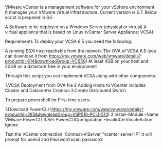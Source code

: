 VMware vCenter is a management software for your vSphere environment. It manages your VMware virtual infrastructure. Current version is 6.7.
Below script is prepared in 6.5

A Software to be deployed on a Windows Server (physical or virtual)
A virtual appliance that is based on Linux (vCenter Server Appliance: VCSA)

Requirements
To deploy your VCSA 6.5 you need the following:

A running ESXi host reachable from the network
The OVA of VCSA 6.5 (you can download it from https://my.vmware.com/web/vmware/details?productId=614&downloadGroup=VC650)
At least 4GB on your host and 20GB on a datastore free in your environment

Through this script you can implement VCSA along with other components:

1.VCSA Deployment from OVA file
2.Adding Hosts to VCenter includes Cluster and Datacenter Creation
3.Create Distributed Switch

To prepare powershell for First time users:

1.Download PowerCLI (https://my.vmware.com/web/vmware/details?productId=285&downloadGroup=VSP510-PCLI-510)
2.Install-Module -Name VMware.PowerCLI
3.Set-PowerCLIConfiguration -InvalidCertificateAction Ignore 

Test the VCenter connection:
Connect-VIServer "vcenter server IP"  It will prompt for userid and Password
user:
password:
